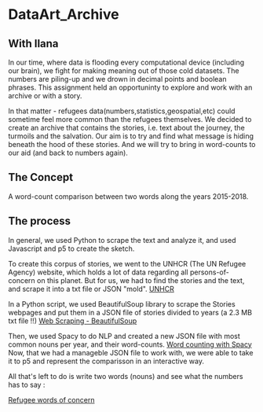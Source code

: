 # DataArt_Archive
## With Ilana

In our time, where data is flooding every computational device (including our brain), we fight for making meaning out of those cold datasets. The numbers are piling-up and we drown in decimal points and boolean phrases. This assignment held an opportuninty to explore and work with an archive or with a story. 

In that matter - refugees data(numbers,statistics,geospatial,etc) could sometime feel more common than the refugees themselves. We decided to create an archive that contains the stories, i.e. text about the journey, the turmoils and the salvation. 
Our aim is to try and find what message is hiding beneath the hood of these stories. And we will try to bring in word-counts to our aid (and back to numbers again).

## The Concept
A word-count comparison between two words along the years 2015-2018.

## The process
In general, we used Python to scrape the text and analyze it, and used Javascript and p5 to create the sketch.

To create this corpus of stories, we went to the UNHCR (The UN Refugee Agency) website, which holds a lot of data regarding all persons-of-concern on this planet. But for us, we had to find the stories and the text, and scrape it into a txt file or JSON "mold". [UNHCR](http://www.unhcr.org/en-us/stories.html)

In a Python script, we used BeautifulSoup library to scrape the Stories webpages and put them in a JSON file of stories divided to years (a 2.3 MB txt file !!)
[Web Scraping - BeautifulSoup](https://github.com/YoolTheFool/DataArt_Archive/blob/master/web_scrape_data_art_json.ipynb)

Then, we used Spacy to do NLP and created a new JSON file with most common nouns per year, and their word-counts.
[Word counting with Spacy](https://github.com/YoolTheFool/DataArt_Archive/blob/master/word_count.ipynb)
Now, that we had a manageble JSON file to work with, we were able to take it to p5 and represent the comparisson in an interactive way.

All that's left to do is write two words (nouns) and see what the numbers has to say : 

[Refugee words of concern](https://yoolthefool.github.io/DataArt_Archive/)
